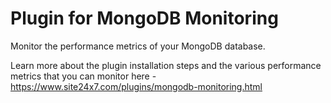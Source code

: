 
Plugin for MongoDB Monitoring
=============================

Monitor the performance metrics of your MongoDB database. 

Learn more about the plugin installation steps and the various performance metrics that you can monitor here - https://www.site24x7.com/plugins/mongodb-monitoring.html

